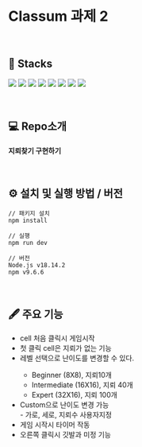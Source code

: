 # Classum 과제 2

</br>

## 🧲 Stacks

<img src="https://img.shields.io/badge/vite-646CFF?style=for-the-badge&logo=vite&logoColor=white"> <img src="https://img.shields.io/badge/React-61DAFB?style=for-the-badge&logo=React&logoColor=white"> <img src="https://img.shields.io/badge/Typescript-3178C6?style=for-the-badge&logo=Typescript&logoColor=white"> <img src="https://img.shields.io/badge/sass-CC6699?style=for-the-badge&logo=sass&logoColor=white"> <img src="https://img.shields.io/badge/ReduxToolkit-764ABC?style=for-the-badge&logo=redux&logoColor=white">
<img src="https://img.shields.io/badge/styledcomponents-DB7093?style=for-the-badge&logo=styledcomponents&logoColor=white"> <img src="https://img.shields.io/badge/prettier-F7B93E?style=for-the-badge&logo=prettier&logoColor=white"> <img src="https://img.shields.io/badge/eslint-4B32C3?style=for-the-badge&logo=eslint&logoColor=white">

</br>

## 💻 Repo소개

<b>지뢰찾기 구현하기</b>

</br>

## ⚙️ 설치 및 실행 방법 / 버전

```
// 패키지 설치
npm install

// 실행
npm run dev
```

```
// 버전
Node.js v18.14.2
npm v9.6.6
```

</br>

## 🖋️ 주요 기능

<ul>
  <li>cell 처음 클릭시 게임시작</li>
  <li>첫 클릭 cell은 지뢰가 없는 기능</li>
  <li>레벨 선택으로 난이도를 변경할 수 있다.</li>
   <ul>
  <li>Beginner (8X8), 지뢰10개</li>
      <li>Intermediate (16X16), 지뢰 40개</li>
      <li>Expert (32X16), 지뢰 100개</li>
  </ul>
  <li>Custom으로 난이도 변경 가능</li>
  - 가로, 세로, 지뢰수 사용자지정
  <li>게임 시작시 타이머 작동</li>
  <li>오른쪽 클릭시 깃발과 미정 기능</li>
</ul>
